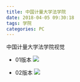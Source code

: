 ```yaml
---
title: 中国计量大学法学院
date: 2018-04-05 09:30:18
tags: 学院
categories: PC
---
```


中国计量大学法学院视觉

* 01版本
![](http://7xrlyl.com1.z0.glb.clouddn.com/20170614%E4%B8%AD%E5%9B%BD%E8%AE%A1%E9%87%8F%E5%A4%A7%E5%AD%A6%E9%87%8F%E6%96%B0%E5%AD%A6%E9%99%A2B01.jpg-athene)

* 02版本
![](http://7xrlyl.com1.z0.glb.clouddn.com/20170609%E4%B8%AD%E5%9B%BD%E8%AE%A1%E9%87%8F%E5%A4%A7%E5%AD%A6%E6%B3%95%E5%AD%A6%E9%99%A2B02.jpg-athene)

